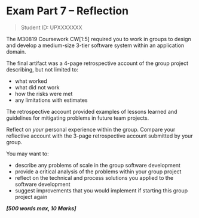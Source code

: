 # Exam Part 7 – Reflection

<!--====================  START: Insert your Student ID  =================  -->
> Student ID: UPXXXXXXX
<!--==================== END: Insert your Student ID ================= -->

The M30819 Coursework CW[1:5] required you to work in groups to design and develop a
medium-size 3-tier software system within an application domain.

The final artifact was a 4-page retrospective account of the group project
describing, but not limited to:

* what worked
* what did not work
* how the risks were met
* any limitations with estimates

The retrospective account provided examples of lessons learned and
guidelines for mitigating problems in future team projects.

Reflect on *your* personal experience within the
group. Compare your reflective account with the 3-page retrospective account
submitted by your group.

You may want to:

* describe any problems of scale in the group software development
* provide a critical analysis of the problems within your group project
* reflect on the technical and process solutions you applied to the software
  development
* suggest improvements that you would implement if starting this group project
  again

***[500 words max, 10 Marks]***

<!--==============  START:   Edit the Markdown below here  ==============  -->

<!--==============  END:   Edit the Markdown above here  ================  -->